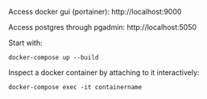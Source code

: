 

Access docker gui (portainer):
http://localhost:9000

Access postgres through pgadmin:
http://localhost:5050

Start with:
```
docker-compose up --build
```

Inspect a docker container by attaching to it interactively:
``` 
docker-compose exec -it containername
```
